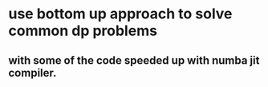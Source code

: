# use bottom up approach to solve common dp problems

## with some of the code speeded up with numba jit compiler.